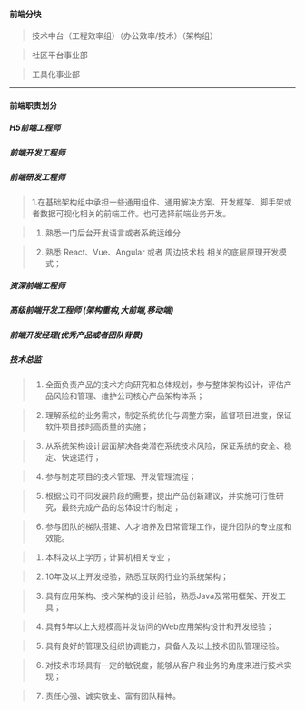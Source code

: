 #### 前端分块

>技术中台（工程效率组）（办公效率/技术）（架构组）

>社区平台事业部

>工具化事业部

***
#### 前端职责划分

##### H5前端工程师

##### 前端开发工程师

##### 前端研发工程师
>1.在基础架构组中承担一些通用组件、通用解决方案、开发框架、脚手架或者数据可视化相关的前端工作。也可选择前端业务开发。

>1. 熟悉一门后台开发语言或者系统运维分

>2. 熟悉 React、Vue、Angular 或者 周边技术栈 相关的底层原理开发模式；

##### 资深前端工程师

##### 高级前端开发工程师 (架构重构,大前端,移动端)

##### 前端开发经理(优秀产品或者团队背景)

##### 技术总监
>1. 全面负责产品的技术方向研究和总体规划，参与整体架构设计，评估产品风险和管理、维护公司核心产品架构体系；

>2. 理解系统的业务需求，制定系统优化与调整方案，监督项目进度，保证软件项目按时高质量的实施；

>3. 从系统架构设计层面解决各类潜在系统技术风险，保证系统的安全、稳定、快速运行；

>4. 参与制定项目的技术管理、开发管理流程；

>5. 根据公司不同发展阶段的需要，提出产品创新建议，并实施可行性研究，最终完成产品的总体设计的制定；

>6. 参与团队的梯队搭建、人才培养及日常管理工作，提升团队的专业度和效能。


>1. 本科及以上学历；计算机相关专业；

>2. 10年及以上开发经验，熟悉互联网行业的系统架构；

>3. 具有应用架构、技术架构的设计经验，熟悉Java及常用框架、开发工具；

>4. 具有5年以上大规模高并发访问的Web应用架构设计和开发经验；

>5. 具有良好的管理及组织协调能力，具备人及以上技术团队管理经验。

>6. 对技术市场具有一定的敏锐度，能够从客户和业务的角度来进行技术实现；

>7. 责任心强、诚实敬业、富有团队精神。
